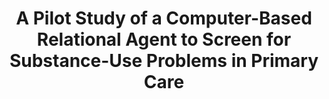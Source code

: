 ---
name: "A Pilot Study Of A Computer Based"
title: "A Pilot Study of a Computer-Based Relational Agent to Screen for Substance-Use Problems in Primary Care"
project: null
event: "Society for General Internal Medicine (SGIM) Annual Meeting (abstract)"
authors:
- name: "Checchi, K."
- name: "McNair, S."
- name: "Rubin, A."
- name: "Marcello, T."
- name: "Bickmore, T."
- name: "Simon, S."
year: 2013
resources: null
external_url: null
draft: false 
headless: true
---